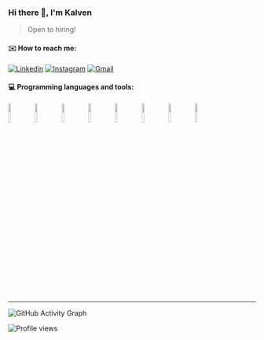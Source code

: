 ### Hi there 👋, I'm Kalven
> Open to hiring!

<!-- #### <code><img width="80%" src="https://c.tenor.com/wtFkA-UiAN4AAAAC/vaporwave.gif"></code> -->

#### :envelope: How to reach me:
[![Linkedin](https://img.shields.io/badge/-Sijie_Shen-blue?style=flat&logo=Linkedin&logoColor=white)](https://www.linkedin.com/in/sijie-shen-97a28a207)
[![Instagram](https://img.shields.io/badge/-Sijie_Shen-c13584?style=flat&labelColor=c13584&logo=instagram&logoColor=white)](https://www.instagram.com/kalvenrocknroll)
[![Gmail](https://img.shields.io/badge/-Sijie_Shen-c14438?style=flat&logo=Gmail&logoColor=white)](mailto:shen.sij@northeastern.edu)

#### :computer: Programming languages and tools: 

<code><img width="10%" src="https://www.vectorlogo.zone/logos/java/java-ar21.svg"></code>
<code><img width="10%" src="https://www.vectorlogo.zone/logos/python/python-ar21.svg"></code>
<code><img width="10%" src="https://www.vectorlogo.zone/logos/pocoo_flask/pocoo_flask-ar21.svg"></code>
<code><img width="10%" src="https://www.vectorlogo.zone/logos/mysql/mysql-ar21.svg"></code>
<code><img width="10%" src="https://www.vectorlogo.zone/logos/mongodb/mongodb-ar21.svg"></code>
<code><img width="10%" src="https://www.vectorlogo.zone/logos/apache_spark/apache_spark-ar21.svg"></code>
<code><img width="10%" src="https://www.vectorlogo.zone/logos/apache_hadoop/apache_hadoop-ar21.svg"></code>
<code><img width="10%" src="https://www.vectorlogo.zone/logos/git-scm/git-scm-ar21.svg"></code>


------------------------------------------------------------------------------------------------------------------------------------------------

![GitHub Activity Graph](https://activity-graph.herokuapp.com/graph?username=KalvenDebig)  

<!-- ![GitHub stats](https://github-readme-stats.vercel.app/api/?username=KalvenDebig&show_icons=true&title_color=fff&icon_color=79ff97&text_color=9f9f9f&bg_color=151515) -->

<!--  ![GitHub streak stats](https://github-readme-streak-stats.herokuapp.com/?user=KalvenDebig)   -->

![Profile views](https://gpvc.arturio.dev/KalvenDebig)  


